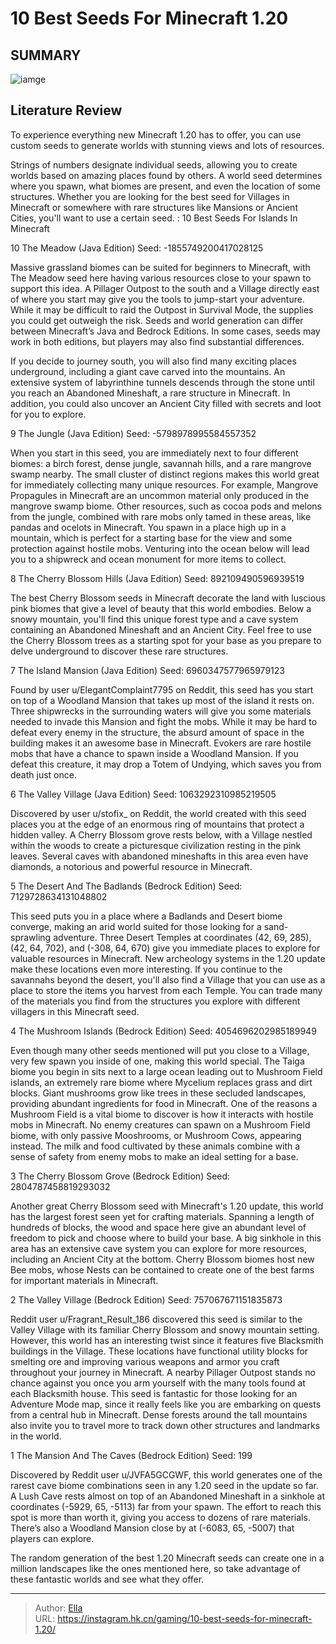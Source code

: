 # 10 Best Seeds For Minecraft 1.20


## SUMMARY 

![iamge](https://static1.srcdn.com/wordpress/wp-content/uploads/2023/07/10-15-best-seeds-for-minecraft-1-20.jpg)

## Literature Review

To experience everything new Minecraft 1.20 has to offer, you can use custom seeds to generate worlds with stunning views and lots of resources.





Strings of numbers designate individual seeds, allowing you to create worlds based on amazing places found by others. A world seed determines where you spawn, what biomes are present, and even the location of some structures. Whether you are looking for the best seed for Villages in Minecraft or somewhere with rare structures like Mansions or Ancient Cities, you&#39;ll want to use a certain seed.
 : 10 Best Seeds For Islands In Minecraft









 








 10  The Meadow (Java Edition) 
Seed: -1855749200417028125
        

Massive grassland biomes can be suited for beginners to Minecraft, with The Meadow seed here having various resources close to your spawn to support this idea. A Pillager Outpost to the south and a Village directly east of where you start may give you the tools to jump-start your adventure. While it may be difficult to raid the Outpost in Survival Mode, the supplies you could get outweigh the risk. 
Seeds and world generation can differ between Minecraft’s Java and Bedrock Editions. In some cases, seeds may work in both editions, but players may also find substantial differences. 

If you decide to journey south, you will also find many exciting places underground, including a giant cave carved into the mountains. An extensive system of labyrinthine tunnels descends through the stone until you reach an Abandoned Mineshaft, a rare structure in Minecraft. In addition, you could also uncover an Ancient City filled with secrets and loot for you to explore. 





 9  The Jungle (Java Edition) 
Seed: -5798978995584557352
        

When you start in this seed, you are immediately next to four different biomes: a birch forest, dense jungle, savannah hills, and a rare mangrove swamp nearby. The small cluster of distinct regions makes this world great for immediately collecting many unique resources. For example, Mangrove Propagules in Minecraft are an uncommon material only produced in the mangrove swamp biome.
Other resources, such as cocoa pods and melons from the jungle, combined with rare mobs only tamed in these areas, like pandas and ocelots in Minecraft. You spawn in a place high up in a mountain, which is perfect for a starting base for the view and some protection against hostile mobs. Venturing into the ocean below will lead you to a shipwreck and ocean monument for more items to collect. 





 8  The Cherry Blossom Hills (Java Edition) 
Seed: 892109490596939519


 







The best Cherry Blossom seeds in Minecraft decorate the land with luscious pink biomes that give a level of beauty that this world embodies. Below a snowy mountain, you&#39;ll find this unique forest type and a cave system containing an Abandoned Mineshaft and an Ancient City. Feel free to use the Cherry Blossom trees as a starting spot for your base as you prepare to delve underground to discover these rare structures. 





 7  The Island Mansion (Java Edition) 
Seed: 6960347577965979123
        

Found by user u/ElegantComplaint7795 on Reddit, this seed has you start on top of a Woodland Mansion that takes up most of the island it rests on. Three shipwrecks in the surrounding waters will give you some materials needed to invade this Mansion and fight the mobs. While it may be hard to defeat every enemy in the structure, the absurd amount of space in the building makes it an awesome base in Minecraft. 
Evokers are rare hostile mobs that have a chance to spawn inside a Woodland Mansion. If you defeat this creature, it may drop a Totem of Undying, which saves you from death just once. 






 6  The Valley Village (Java Edition) 
Seed: 1063292310985219505
        

Discovered by user u/stofix_ on Reddit, the world created with this seed places you at the edge of an enormous ring of mountains that protect a hidden valley. A Cherry Blossom grove rests below, with a Village nestled within the woods to create a picturesque civilization resting in the pink leaves. Several caves with abandoned mineshafts in this area even have diamonds, a notorious and powerful resource in Minecraft. 





 5  The Desert And The Badlands (Bedrock Edition) 
Seed: 7129728634131048802


 







This seed puts you in a place where a Badlands and Desert biome converge, making an arid world suited for those looking for a sand-sprawling adventure. Three Desert Temples at coordinates (42, 69, 285), (42, 64, 702), and (-308, 64, 670) give you immediate places to explore for valuable resources in Minecraft. New archeology systems in the 1.20 update make these locations even more interesting.
If you continue to the savannahs beyond the desert, you&#39;ll also find a Village that you can use as a place to store the items you harvest from each Temple. You can trade many of the materials you find from the structures you explore with different villagers in this Minecraft seed. 





 4  The Mushroom Islands (Bedrock Edition) 
Seed: 4054696202985189949
        

Even though many other seeds mentioned will put you close to a Village, very few spawn you inside of one, making this world special. The Taiga biome you begin in sits next to a large ocean leading out to Mushroom Field islands, an extremely rare biome where Mycelium replaces grass and dirt blocks. Giant mushrooms grow like trees in these secluded landscapes, providing abundant ingredients for food in Minecraft.
One of the reasons a Mushroom Field is a vital biome to discover is how it interacts with hostile mobs in Minecraft. No enemy creatures can spawn on a Mushroom Field biome, with only passive Mooshrooms, or Mushroom Cows, appearing instead. The milk and food cultivated by these animals combine with a sense of safety from enemy mobs to make an ideal setting for a base. 





 3  The Cherry Blossom Grove (Bedrock Edition) 
Seed: 2804787458819293032


 







Another great Cherry Blossom seed with Minecraft&#39;s 1.20 update, this world has the largest forest seen yet for crafting materials. Spanning a length of hundreds of blocks, the wood and space here give an abundant level of freedom to pick and choose where to build your base. A big sinkhole in this area has an extensive cave system you can explore for more resources, including an Ancient City at the bottom. 
Cherry Blossom biomes host new Bee mobs, whose Nests can be contained to create one of the best farms for important materials in Minecraft.  






 2  The Valley Village (Bedrock Edition) 
Seed: 757067671151835873
        

Reddit user u/Fragrant_Result_186 discovered this seed is similar to the Valley Village with its familiar Cherry Blossom and snowy mountain setting. However, this world has an interesting twist since it features five Blacksmith buildings in the Village. These locations have functional utility blocks for smelting ore and improving various weapons and armor you craft throughout your journey in Minecraft.
A nearby Pillager Outpost stands no chance against you once you arm yourself with the many tools found at each Blacksmith house. This seed is fantastic for those looking for an Adventure Mode map, since it really feels like you are embarking on quests from a central hub in Minecraft. Dense forests around the tall mountains also invite you to travel more to track down other structures and landmarks in the world. 





 1  The Mansion And The Caves (Bedrock Edition) 
Seed: 199
        

Discovered by Reddit user u/JVFA5GCGWF, this world generates one of the rarest cave biome combinations seen in any 1.20 seed in the update so far. A Lush Cave rests almost on top of an Abandoned Mineshaft in a sinkhole at coordinates (-5929, 65, -5113) far from your spawn. The effort to reach this spot is more than worth it, giving you access to dozens of rare materials. 
There’s also a Woodland Mansion close by at (-6083, 65, -5007) that players can explore. 

The random generation of the best 1.20 Minecraft seeds can create one in a million landscapes like the ones mentioned here, so take advantage of these fantastic worlds and see what they offer.


---

> Author: [Ella](https://instagram.hk.cn/)  
> URL: https://instagram.hk.cn/gaming/10-best-seeds-for-minecraft-1.20/  

